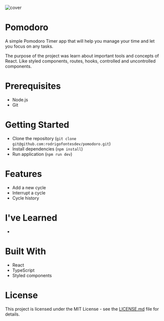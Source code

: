 ![cover](https://github.com/rodrigofontesdev/pomodoro/assets/17281370/f76f448f-0b2b-446b-b5f1-d37c3ca4f869)

# Pomodoro

A simple Pomodoro Timer app that will help you manage your time and let you focus on any tasks.

The purpose of the project was learn about important tools and concepts of React. Like styled components, routes, hooks, controlled and uncontrolled components.

# Prerequisites

- Node.js
- Git

# Getting Started

- Clone the repository (`git clone git@github.com:rodrigofontesdev/pomodoro.git`)
- Install dependencies (`npm install`)
- Run application (`npm run dev`)

# Features

- Add a new cycle
- Interrupt a cycle
- Cycle history

# I've Learned

- 

# Built With

- React
- TypeScript
- Styled components

# License

This project is licensed under the MIT License - see the [LICENSE.md](LICENSE) file for details.
